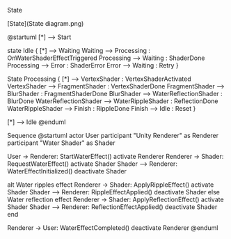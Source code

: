 State

[State](State diagram.png)

@startuml
[*] --> Start

state Idle {
  [*] --> Waiting
  Waiting --> Processing : OnWaterShaderEffectTriggered
  Processing --> Waiting : ShaderDone
  Processing --> Error : ShaderError
  Error --> Waiting : Retry
}

State Processing {
  [*] --> VertexShader : VertexShaderActivated
  VertexShader --> FragmentShader : VertexShaderDone
  FragmentShader --> BlurShader : FragmentShaderDone
  BlurShader --> WaterReflectionShader : BlurDone
  WaterReflectionShader --> WaterRippleShader : ReflectionDone
  WaterRippleShader --> Finish : RippleDone
  Finish --> Idle : Reset
}

[*] --> Idle
@enduml

Sequence
@startuml
actor User
participant "Unity Renderer" as Renderer
participant "Water Shader" as Shader

User -> Renderer: StartWaterEffect()
activate Renderer
Renderer -> Shader: RequestWaterEffect()
activate Shader
Shader --> Renderer: WaterEffectInitialized()
deactivate Shader

alt Water ripples effect
    Renderer -> Shader: ApplyRippleEffect()
    activate Shader
    Shader --> Renderer: RippleEffectApplied()
    deactivate Shader
else Water reflection effect
    Renderer -> Shader: ApplyReflectionEffect()
    activate Shader
    Shader --> Renderer: ReflectionEffectApplied()
    deactivate Shader
end

Renderer -> User: WaterEffectCompleted()
deactivate Renderer
@enduml

